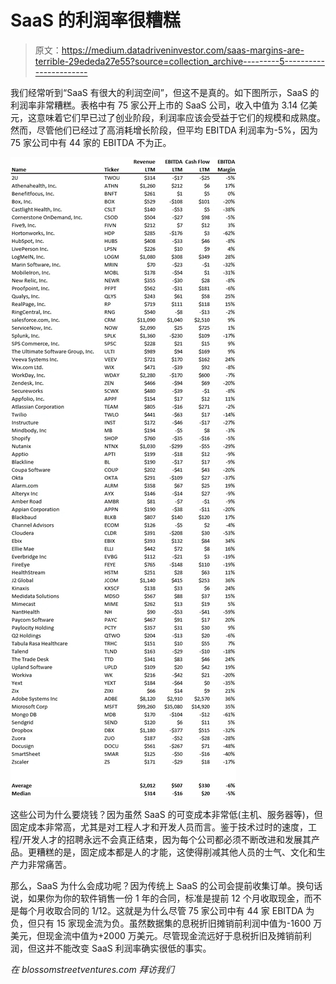 # SaaS 的利润率很糟糕

> 原文：<https://medium.datadriveninvestor.com/saas-margins-are-terrible-29ededa27e55?source=collection_archive---------5----------------------->

我们经常听到“SaaS 有很大的利润空间”，但这不是真的。如下图所示，SaaS 的利润率非常糟糕。表格中有 75 家公开上市的 SaaS 公司，收入中值为 3.14 亿美元，这意味着它们早已过了创业阶段，利润率应该会受益于它们的规模和成熟度。然而，尽管他们已经过了高消耗增长阶段，但平均 EBITDA 利润率为-5%，因为 75 家公司中有 44 家的 EBITDA 不为正。

![](img/b4b6ca45e12aaaf26d8144357a5c06f3.png)

这些公司为什么要烧钱？因为虽然 SaaS 的可变成本非常低(主机、服务器等)，但固定成本非常高，尤其是对工程人才和开发人员而言。鉴于技术过时的速度，工程/开发人才的招聘永远不会真正结束，因为每个公司都必须不断改进和发展其产品。更糟糕的是，固定成本都是人的才能，这使得削减其他人员的士气、文化和生产力非常痛苦。

那么，SaaS 为什么会成功呢？因为传统上 SaaS 的公司会提前收集订单。换句话说，如果你为你的软件销售一份 1 年的合同，标准是提前 12 个月收取现金，而不是每个月收取合同的 1/12。这就是为什么尽管 75 家公司中有 44 家 EBITDA 为负，但只有 15 家现金流为负。虽然数据集的息税折旧摊销前利润中值为-1600 万美元，但现金流中值为+2000 万美元。尽管现金流远好于息税折旧及摊销前利润，但这并不能改变 SaaS 利润率确实很低的事实。

*在 blossomstreetventures.com 拜访我们*